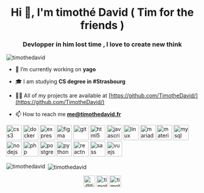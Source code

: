 <h1 align="center">Hi 👋, I'm timothé David ( Tim for the friends )</h1>
<h3 align="center">Devlopper in him lost time , I love to create new think</h3>

<p align="left"> <img src="https://komarev.com/ghpvc/?username=timothedavid" alt="timothedavid" /> </p>

- 🔭 I’m currently working on **yago**

- 🎓 I am studying **CS degree in #Strasbourg**

- 👨‍💻 All of my projects are available at [https://github.com/TimotheDavid/](https://github.com/TimotheDavid/)

- 📫 How to reach me **me@timothedavid.fr**

<p align="left"><img src="https://devicons.github.io/devicon/devicon.git/icons/css3/css3-original-wordmark.svg" alt="css3" width="40" height="40"/> <img src="https://devicons.github.io/devicon/devicon.git/icons/docker/docker-original-wordmark.svg" alt="docker" width="40" height="40"/> <img src="https://devicons.github.io/devicon/devicon.git/icons/express/express-original-wordmark.svg" alt="express" width="40" height="40"/> <img src="https://www.vectorlogo.zone/logos/figma/figma-icon.svg" alt="figma" width="40" height="40"/> <img src="https://www.vectorlogo.zone/logos/git-scm/git-scm-icon.svg" alt="git" width="40" height="40"/> <img src="https://devicons.github.io/devicon/devicon.git/icons/html5/html5-original-wordmark.svg" alt="html5" width="40" height="40"/> <img src="https://devicons.github.io/devicon/devicon.git/icons/javascript/javascript-original.svg" alt="javascript" width="40" height="40"/> <img src="https://devicons.github.io/devicon/devicon.git/icons/linux/linux-original.svg" alt="linux" width="40" height="40"/> <img src="https://www.vectorlogo.zone/logos/mariadb/mariadb-icon.svg" alt="mariadb" width="40" height="40"/> <img src="https://raw.githubusercontent.com/prplx/svg-logos/5585531d45d294869c4eaab4d7cf2e9c167710a9/svg/materialize.svg" alt="materialize" width="40" height="40"/> <img src="https://devicons.github.io/devicon/devicon.git/icons/mysql/mysql-original-wordmark.svg" alt="mysql" width="40" height="40"/> <img src="https://devicons.github.io/devicon/devicon.git/icons/nodejs/nodejs-original-wordmark.svg" alt="nodejs" width="40" height="40"/> <img src="https://devicons.github.io/devicon/devicon.git/icons/php/php-original.svg" alt="php" width="40" height="40"/> <img src="https://devicons.github.io/devicon/devicon.git/icons/postgresql/postgresql-original-wordmark.svg" alt="postgresql" width="40" height="40"/> <img src="https://devicons.github.io/devicon/devicon.git/icons/python/python-original.svg" alt="python" width="40" height="40"/> <img src="https://reactnative.dev/img/header_logo.svg" alt="reactnative" width="40" height="40"/> <img src="https://devicons.github.io/devicon/devicon.git/icons/sass/sass-original.svg" alt="sass" width="40" height="40"/> <img src="https://devicons.github.io/devicon/devicon.git/icons/vuejs/vuejs-original-wordmark.svg" alt="vuejs" width="40" height="40"/></p>

<p><img align="left" src="https://github-readme-stats.vercel.app/api/top-langs/?username=timothedavid&layout=compact&hide=html" alt="timothedavid" /></p>

<p>&nbsp;<img align="center" src="https://github-readme-stats.vercel.app/api?username=timothedavid&show_icons=true" alt="timothedavid" /></p>

<p align="center">
<a href="https://twitter.com/@timothdavid6" target="blank"><img align="center" src="https://cdn.jsdelivr.net/npm/simple-icons@3.0.1/icons/twitter.svg" alt="@timothdavid6" height="30" width="30" /></a>
<a href="https://linkedin.com/in/timothe david" target="blank"><img align="center" src="https://cdn.jsdelivr.net/npm/simple-icons@3.0.1/icons/linkedin.svg" alt="timothe david" height="30" width="30" /></a>
<a href="https://fb.com/timothe david" target="blank"><img align="center" src="https://cdn.jsdelivr.net/npm/simple-icons@3.0.1/icons/facebook.svg" alt="timothe david" height="30" width="30" /></a>
</p>